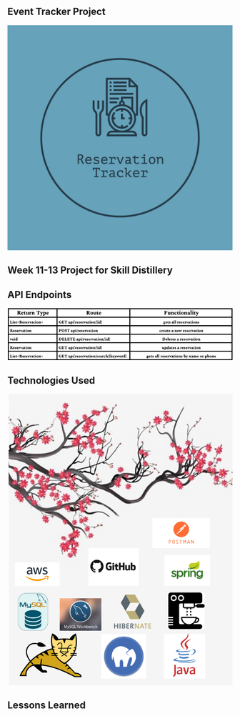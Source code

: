 ## Event Tracker Project
<img src="images/ReservationTracker-logos.jpeg">

## Week 11-13 Project for Skill Distillery

## API Endpoints
<img src="images/ReservationReturnTypes.png">

## Technologies Used
<img src="images/reservationTechnologiesUsed.png">

## Lessons Learned
